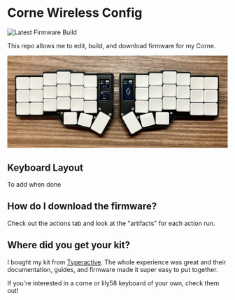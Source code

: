 # Corne Wireless Config

![Latest Firmware Build](https://github.com/jakmaz/corne-zmk/actions/workflows/build.yml/badge.svg)

This repo allows me to edit, build, and download firmware for my Corne.

![A wireless Corne keyboard with an black case, white blank keycaps, and nice! view microcontrollers and boards](./docs/assets/corne-photo.jpeg)

## Keyboard Layout

To add when done

## How do I download the firmware?

Check out the actions tab and look at the "artifacts" for each action run.

## Where did you get your kit?

I bought my kit from [Typeractive](https://typeractive.xyz). The whole experience was great and their documentation, guides, and firmware made it super easy to put together.

If you're interested in a corne or lily58 keyboard of your own, check them out!
